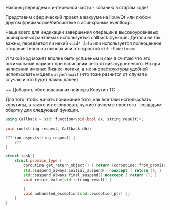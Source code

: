 Наконец перейдем к интересной части - копанию в старом коде!

Представим сферический проект в вакууме на libuv/Qt или
любом другом фреймворке/библиотеке с асинхроным eventloop.

Чаще всего для индикации завершения операции в высокоуровневых асинхронных рантаймах используется callback функция. Детали не так важны, передается ли некий `void* data` или используется полноценное стирание типов на плюсах или это простой `std::function<>`

И такой код может вполне быть успшеным и сам я считаю что это оптимальный вариант при написании чего то низкоуровневого. Но при написании именно бизнес-логики, а не инфраструктуры удобней использовать модель `async\await` (что тоже разнится от случая к случаю и это будет важно далее)

++ Добавить обоснования из пейпера Корутин ТС

Для того чтобы начать понимание того, как все таки использовать корутины, а также интегрировать чужие начнем с простого - создадим обертку для следующей функции.

```cpp
using Callback = std::function<void(bool ok, string result)>;

void run(string request, Callback cb);

??? run_async(string request) {
    ???
}
```

```cpp
struct task {
    struct promise_type {
        coroutine get_return_object() { return {coroutine::from_promise(*this)}; }
        std::suspend_always initial_suspend() noexcept { return {}; }
        std::suspend_always final_suspend() noexcept { return {}; }
        void return_value(std::string result) {

        }
        void unhandled_exception(std::exception_ptr) {}
    }
}
```